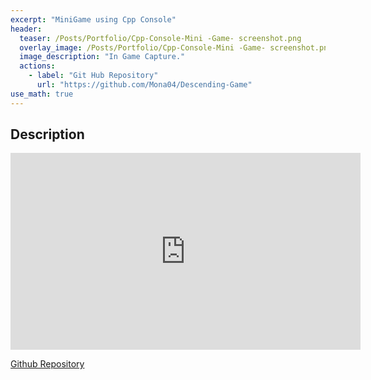 ```yaml
---
excerpt: "MiniGame using Cpp Console"
header:
  teaser: /Posts/Portfolio/Cpp-Console-Mini -Game- screenshot.png
  overlay_image: /Posts/Portfolio/Cpp-Console-Mini -Game- screenshot.png
  image_description: "In Game Capture."
  actions:
    - label: "Git Hub Repository"
      url: "https://github.com/Mona04/Descending-Game"
use_math: true
---
```


## Description

<iframe width="560" height="315" src="https://www.youtube.com/embed/TWcySjsfLNE" frameborder="0" allowfullscreen></iframe>

[Github Repository](https://github.com/Mona04/Descending-Game)